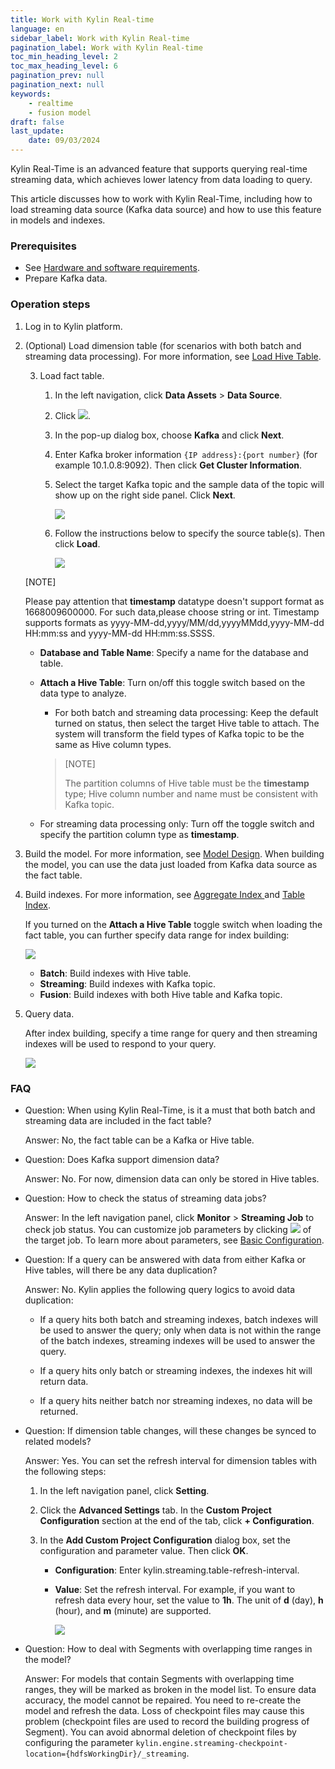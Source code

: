 ```yaml
---
title: Work with Kylin Real-time
language: en
sidebar_label: Work with Kylin Real-time
pagination_label: Work with Kylin Real-time
toc_min_heading_level: 2
toc_max_heading_level: 6
pagination_prev: null
pagination_next: null
keywords:
    - realtime
    - fusion model
draft: false
last_update:
    date: 09/03/2024
---
```


Kylin Real-Time is an advanced feature that supports querying real-time streaming data, which achieves lower latency from data loading to query.

This article discusses how to work with Kylin Real-Time, including how to load streaming data source (Kafka data source) and how to use this feature in models and indexes. 

### Prerequisites

- See [Hardware and software requirements](prerequisite.md). 
- Prepare Kafka data. 

### Operation steps

1. Log in to Kylin platform. 

2. (Optional) Load dimension table (for scenarios with both batch and streaming data processing). For more information, see [Load Hive Table](../../datasource/import_hive.md). 

   3. Load fact table. 

      1. In the left navigation, click **Data Assets** > **Data Source**. 

      2. Click ![](images/add.png). 

      3. In the pop-up dialog box, choose **Kafka** and click **Next**. 

      4. Enter Kafka broker information `{IP address}:{port number}` (for example 10.1.0.8:9092). Then click **Get Cluster Information**. 

      5. Select the target Kafka topic and the sample data of the topic will show up on the right side panel. Click **Next**. 

         ![](images/load_tables_1_en.png)

      6. Follow the instructions below to specify the source table(s). Then click **Load**. 

         ![](images/load_tables_2_en.png)


    [NOTE]
    
    Please pay attention that **timestamp** datatype doesn't support format as 1668009600000.
    For such data,please choose string or int.
   Timestamp supports formats as yyyy-MM-dd,yyyy/MM/dd,yyyyMMdd,yyyy-MM-dd HH:mm:ss and yyyy-MM-dd HH:mm:ss.SSSS.

      - **Database and Table Name**: Specify a name for the database and table. 

      - **Attach a Hive Table**: Turn on/off this toggle switch based on the data type to analyze.  

        - For both batch and streaming data processing: Keep the default turned on status, then select the target Hive table to attach. The system will transform the field types of Kafka topic to be the same as Hive column types.
         
         >    [NOTE]
         >
         >    The partition columns of Hive table must be the **timestamp** type; Hive column number and name must be consistent with Kafka topic. 

     - For streaming data processing only: Turn off the toggle switch and specify the partition column type as **timestamp**.

3. Build the model. For more information, see [Model Design](../intro.md). When building the model, you can use the data just loaded from Kafka data source as the fact table. 

4. Build indexes. For more information, see [Aggregate Index ](../model_design/aggregation_group.md)and [Table Index](../model_design/table_index.md). 

   If you turned on the **Attach a Hive Table** toggle switch when loading the fact table, you can further specify data range for index building: 

   ![](images/index_data_range_en.png)

   - **Batch**: Build indexes with Hive table.
   - **Streaming**: Build indexes with Kafka topic. 
   - **Fusion**: Build indexes with both Hive table and Kafka topic. 

5. Query data. 

   After index building, specify a time range for query and then streaming indexes will be used to respond to your query. 

   ![](images/real-time_query_streaming_data.png)



### FAQ

- Question: When using Kylin Real-Time, is it a must that both batch and streaming data are included in the fact table? 

  Answer: No, the fact table can be a Kafka or Hive table. 

- Question: Does Kafka support dimension data?

  Answer: No. For now, dimension data can only be stored in Hive tables. 

- Question: How to check the status of streaming data jobs? 

  Answer: In the left navigation panel, click **Monitor** > **Streaming Job** to check job status. You can customize job parameters by clicking ![](images/par_config.png) of the target job. To learn more about parameters, see [Basic Configuration](../../configuration/configuration.md). 

- Question: If a query can be answered with data from either Kafka or Hive tables, will there be any data duplication?

  Answer: No. Kylin applies the following query logics to avoid data duplication: 

  - If a query hits both batch and streaming indexes, batch indexes will be used to answer the query; only when data is not within the range of the batch indexes, streaming indexes will be used to answer the query.

  - If a query hits only batch or streaming indexes, the indexes hit will return data.
  - If a query hits neither batch nor streaming indexes, no data will be returned.

- Question: If dimension table changes, will these changes be synced to related models? 

  Answer: Yes. You can set the refresh interval for dimension tables with the following steps: 

  1. In the left navigation panel, click **Setting**.

  2. Click the **Advanced Settings** tab. In the **Custom Project Configuration** section at the end of the tab, click **+ Configuration**.

  3. In the **Add Custom Project Configuration** dialog box, set the configuration and parameter value. Then click **OK**. 

     - **Configuration**: Enter kylin.streaming.table-refresh-interval.

     - **Value**: Set the refresh interval. For example, if you want to refresh data every hour, set the value to **1h**. The unit of **d** (day), **h** (hour), and **m** (minute) are supported. 

       ![](images/custom_project_configuration_en.png)

- Question: How to deal with Segments with overlapping time ranges in the model?
     
  Answer: For models that contain Segments with overlapping time ranges, they will be marked as broken in the model list. To ensure data accuracy, the model cannot be repaired. You need to re-create the model and refresh the data. Loss of checkpoint files may cause this problem (checkpoint files are used to record the building progress of Segment). You can avoid abnormal deletion of checkpoint files by configuring the parameter `kylin.engine.streaming-checkpoint-location={hdfsWorkingDir}/_streaming`.
  
